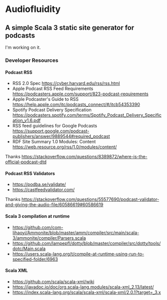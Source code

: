 # Audiofluidity

## A simple Scala 3 static site generator for podcasts

I'm working on it.

### Developer Resources

#### Podcast RSS

* RSS 2.0 Spec https://cyber.harvard.edu/rss/rss.html
* Apple Podcast RSS Feed Requirements https://podcasters.apple.com/support/823-podcast-requirements
* Apple Podcaster's Guide to RSS https://help.apple.com/itc/podcasts_connect/#/itcb54353390
* Spotify Podcast Delivery Specification https://podcasters.spotify.com/terms/Spotify_Podcast_Delivery_Specification_v1.6.pdf
* RSS feed guidelines for Google Podcasts https://support.google.com/podcast-publishers/answer/9889544#required_podcast
* RDF Site Summary 1.0 Modules: Content https://web.resource.org/rss/1.0/modules/content/

Thanks https://stackoverflow.com/questions/8389872/where-is-the-official-podcast-dtd

#### Podcast RSS Validators

* https://podba.se/validate/
* https://castfeedvalidator.com/

Thanks https://stackoverflow.com/questions/55577690/podcast-validator-and-giving-the-audio-file/60586619#60586619

#### Scala 3 compilation at runtime

* https://github.com/com-lihaoyi/Ammonite/blob/master/amm/compiler/src/main/scala-3/ammonite/compiler/Parsers.scala
* https://github.com/lampepfl/dotty/blob/master/compiler/src/dotty/tools/dotc/Main.scala
* https://users.scala-lang.org/t/compile-at-runtime-using-run-to-specified-folder/6963

#### Scala XML

* https://github.com/scala/scala-xml/wiki
* https://javadoc.io/doc/org.scala-lang.modules/scala-xml_2.13/latest/
* https://index.scala-lang.org/scala/scala-xml/scala-xml/2.0.1?target=_3.x